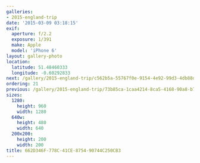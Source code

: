 ```yaml
---
galleries:
- 2015-england-trip
date: '2015-03-09 03:18:15'
exif:
  aperture: f/2.2
  exposure: 1/391
  make: Apple
  model: 'iPhone 6'
layout: gallery-photo
location:
  latitude: 51.48460333
  longitude: -0.60292833
next: /gallery/2015-england-trip/c562b5a-55767f0e-9154-4e92-99d3-4db88d659d0e
ordering: 21
previous: /gallery/2015-england-trip/73b85ca-1caa4214-8ca5-4168-90a8-b731645d1503
sizes:
  1280:
    height: 960
    width: 1280
  640w:
    height: 480
    width: 640
  200x200:
    height: 200
    width: 200
title: 662D346F-778C-41CE-8754-90744C250CB3
---
```


